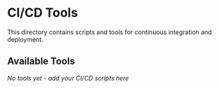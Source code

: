 # CI/CD Tools

This directory contains scripts and tools for continuous integration and deployment.

## Available Tools

*No tools yet - add your CI/CD scripts here*
